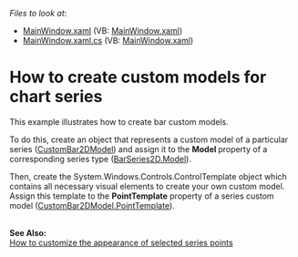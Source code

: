 <!-- default file list -->
*Files to look at*:

* [MainWindow.xaml](./CS/CustomBarModels/MainWindow.xaml) (VB: [MainWindow.xaml](./VB/CustomBarModels/MainWindow.xaml))
* [MainWindow.xaml.cs](./CS/CustomBarModels/MainWindow.xaml.cs) (VB: [MainWindow.xaml](./VB/CustomBarModels/MainWindow.xaml))
<!-- default file list end -->
# How to create custom models for chart series 


<p>This example illustrates how to create bar custom models.</p>
<p>To do this, create an object that represents a custom model of a particular series (<a href="http://documentation.devexpress.com/#WPF/clsDevExpressXpfChartsCustomBar2DModeltopic"><u>CustomBar2DModel</u></a>) and assign it to the <strong>Model </strong>property of a corresponding series type (<a href="http://documentation.devexpress.com/#WPF/DevExpressXpfChartsBarSeries2D_Modeltopic"><u>BarSeries2D.Model</u></a>).</p>
<p>Then, create the System.Windows.Controls.ControlTemplate object which contains all necessary visual elements to create your own custom model. Assign this template to the <strong>Point</strong><strong>Template</strong> property of a series custom model (<a href="http://documentation.devexpress.com/#WPF/DevExpressXpfChartsCustomBar2DModel_PointTemplatetopic"><u>CustomBar2DModel.PointTemplate</u></a>).</p>
<p> <br /><b>See Also:</b> <br /><a href="https://www.devexpress.com/Support/Center/p/T209781">How to customize the appearance of selected series points</a> </p>

<br/>


